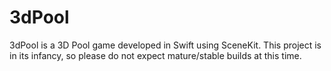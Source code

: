 # 3dPool
3dPool is a 3D Pool game developed in Swift using SceneKit. This project is in its infancy, so please do not expect mature/stable builds at this time.
